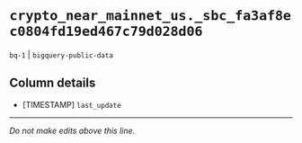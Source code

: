 # `crypto_near_mainnet_us._sbc_fa3af8ec0804fd19ed467c79d028d06`
`bq-1` | `bigquery-public-data`

## Column details
* [TIMESTAMP] `last_update`

-------------------------------------------------------------------------------
*Do not make edits above this line.*
